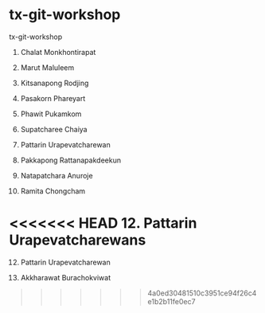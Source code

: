# tx-git-workshop
tx-git-workshop

1. Chalat Monkhontirapat

2. Marut Maluleem

4. Kitsanapong Rodjing

4. Pasakorn Phareyart

6. Phawit Pukamkom

7. Supatcharee Chaiya

8. Pattarin Urapevatcharewan

9. Pakkapong Rattanapakdeekun

10. Natapatchara Anuroje

11. Ramita Chongcham

<<<<<<< HEAD
12. Pattarin Urapevatcharewans
=======
12. Pattarin Urapevatcharewan

13. Akkharawat Burachokviwat
>>>>>>> 4a0ed30481510c3951ce94f26c4e1b2b11fe0ec7

